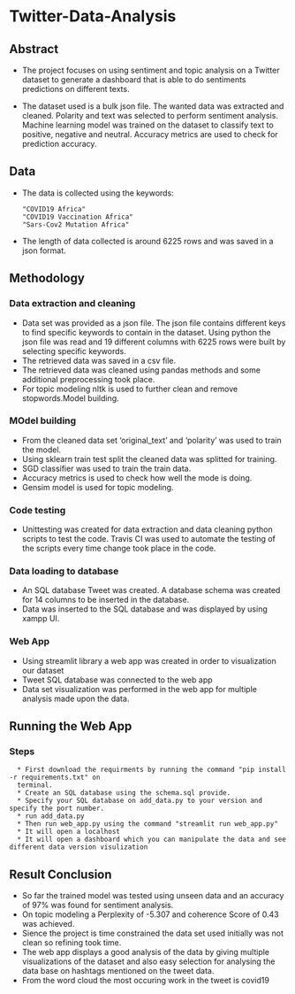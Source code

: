 # Twitter-Data-Analysis

## Abstract
* The project focuses on using sentiment and topic analysis on a Twitter dataset to generate a 
  dashboard that is able to do sentiments predictions on different texts.

* The dataset used is a bulk json file. The wanted data was extracted and cleaned.
  Polarity and text was selected to perform sentiment analysis. Machine learning model was trained on the dataset to classify text to positive, negative and neutral. Accuracy metrics are used to check for prediction accuracy.

## Data

* The data is collected using the keywords:

      "COVID19 Africa"
      "COVID19 Vaccination Africa"
      "Sars-Cov2 Mutation Africa"

* The length of data collected is around 6225 rows and was saved in a json format.


## Methodology

### Data extraction and cleaning

* Data set was provided as a json file. The json file contains different keys to find specific
  keywords to contain in the dataset. Using python the json file was read and 19 different columns with 6225 rows were built by selecting specific keywords.
* The retrieved data was saved in a csv file.
* The retrieved data was cleaned using pandas methods and some additional preprocessing took place.
* For topic modeling nltk is used to further clean and remove stopwords.Model building.


### MOdel building

* From the cleaned data set ‘original_text’ and ‘polarity’ was used to train the model.
* Using sklearn train test split the cleaned data was splitted for training.
* SGD classifier was used to train the train data.
* Accuracy metrics is used to check how well the mode is doing.
* Gensim model is used for topic modeling.


### Code testing

* Unittesting was created for data extraction and data cleaning python scripts to
  test the code. Travis CI was used to automate the testing of the scripts every time change took place in the code.


### Data loading to database

* An SQL database Tweet was created. A database schema was created for 14 columns to be inserted
  in the database.
* Data was inserted to the SQL database and was displayed by using xampp UI.


### Web App

* Using streamlit library a web app was created in order to visualization our dataset
* Tweet SQL database was connected to the web app
* Data set visualization was performed in the web app for multiple analysis made upon the data.


## Running the Web App

### Steps
      * First download the requirments by running the command "pip install -r requirements.txt" on
      terminal.
      * Create an SQL database using the schema.sql provide.
      * Specify your SQL database on add_data.py to your version and specify the port number.
      * run add_data.py
      * Then run web_app.py using the command "streamlit run web_app.py"
      * It will open a localhost
      * It will open a dashboard which you can manipulate the data and see different data version visulization

## Result Conclusion

* So far the trained model was tested using unseen data and an accuracy of 97% was found for
  sentiment analysis. 
* On topic modeling a Perplexity of -5.307 and coherence Score of 0.43 was achieved.
* Sience the project is time constrained the data set used initially was not clean so refining
  took time.
* The web app displays a good analysis of the data by giving multiple visualizations of the
  dataset and also easy selection for analysing the data base on hashtags mentioned on the tweet data.
* From the word cloud the most occuring work in the tweet is covid19
